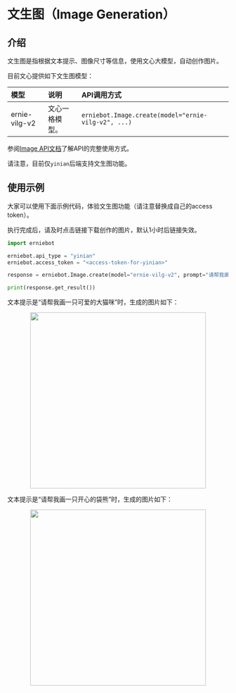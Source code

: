 # 文生图（Image Generation）

## 介绍

文生图是指根据文本提示、图像尺寸等信息，使用文心大模型，自动创作图片。

目前文心提供如下文生图模型：

| 模型 | 说明 | API调用方式 |
| :--- | :--- | :--- |
| ernie-vilg-v2 | 文心一格模型。 | `erniebot.Image.create(model="ernie-vilg-v2", ...)` |

参阅[Image API文档](../api_reference/image.md)了解API的完整使用方式。

请注意，目前仅`yinian`后端支持文生图功能。

## 使用示例

大家可以使用下面示例代码，体验文生图功能（请注意替换成自己的access token）。

执行完成后，请及时点击链接下载创作的图片，默认1小时后链接失效。

```{.py .copy}
import erniebot

erniebot.api_type = "yinian"
erniebot.access_token = "<access-token-for-yinian>"

response = erniebot.Image.create(model="ernie-vilg-v2", prompt="请帮我画一只可爱的大猫咪", width=512, height=512, version="v2", image_num=1)

print(response.get_result())
```

文本提示是“请帮我画一只可爱的大猫咪”时，生成的图片如下：

<div align="center">
<img src="https://user-images.githubusercontent.com/52520497/263970054-abf68cb8-3ad3-48cb-942f-1fc3075d5452.png" width="400" />  
</div>

文本提示是“请帮我画一只开心的袋熊”时，生成的图片如下：

<div align="center">
<img src="https://user-images.githubusercontent.com/52520497/263970013-53eef22c-5ad0-4d60-835b-5f7b699fb3ef.png" width="400" />  
</div>
